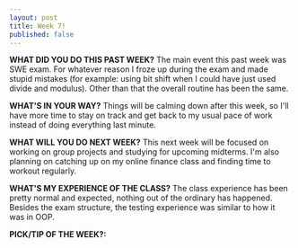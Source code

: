 ```yaml
---
layout: post
title: Week 7!
published: false
---
```


**WHAT DID YOU DO THIS PAST WEEK?** The main event this past week was SWE exam. For whatever reason I froze up during the exam and made stupid mistakes (for example: using bit shift when I could have just used divide and modulus). Other than that the overall routine has been the same.

**WHAT'S IN YOUR WAY?** Things will be calming down after this week, so I'll have more time to stay on track and get back to my usual pace of work instead of doing everything last minute.

**WHAT WILL YOU DO NEXT WEEK?** This next week will be focused on working on group projects and studying for upcoming midterms. I'm also planning on catching up on my online finance class and finding time to workout regularly.

**WHAT'S MY EXPERIENCE OF THE CLASS?** The class experience has been pretty normal and expected, nothing out of the ordinary has happened. Besides the exam structure, the testing experience was similar to how it was in OOP.

**PICK/TIP OF THE WEEK?:** 
